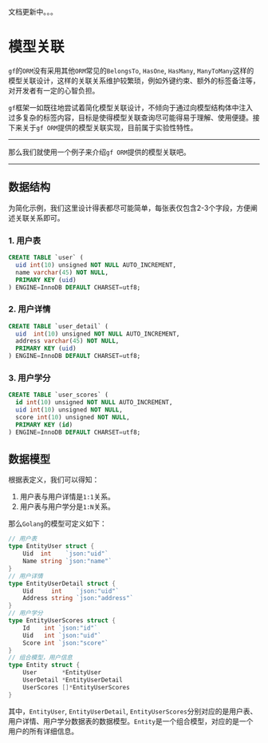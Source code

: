 
文档更新中。。。

# 模型关联

`gf`的`ORM`没有采用其他`ORM`常见的`BelongsTo`, `HasOne`, `HasMany`, `ManyToMany`这样的模型关联设计，这样的关联关系维护较繁琐，例如外键约束、额外的标签备注等，对开发者有一定的心智负担。

`gf`框架一如既往地尝试着简化模型关联设计，不倾向于通过向模型结构体中注入过多复杂的标签内容，目标是使得模型关联查询尽可能得易于理解、使用便捷。接下来关于`gf ORM`提供的模型关联实现，目前属于实验性特性。

<hr>

那么我们就使用一个例子来介绍`gf ORM`提供的模型关联吧。

<hr>

## 数据结构

为简化示例，我们这里设计得表都尽可能简单，每张表仅包含2-3个字段，方便阐述关联关系即可。

### 1. 用户表
```sql
CREATE TABLE `user` (
  uid int(10) unsigned NOT NULL AUTO_INCREMENT,
  name varchar(45) NOT NULL,
  PRIMARY KEY (uid)
) ENGINE=InnoDB DEFAULT CHARSET=utf8;
```

### 2. 用户详情
```sql
CREATE TABLE `user_detail` (
  uid  int(10) unsigned NOT NULL AUTO_INCREMENT,
  address varchar(45) NOT NULL,
  PRIMARY KEY (uid)
) ENGINE=InnoDB DEFAULT CHARSET=utf8;
```

### 3. 用户学分
```sql
CREATE TABLE `user_scores` (
  id int(10) unsigned NOT NULL AUTO_INCREMENT,
  uid int(10) unsigned NOT NULL,
  score int(10) unsigned NOT NULL,
  PRIMARY KEY (id)
) ENGINE=InnoDB DEFAULT CHARSET=utf8;
```
## 数据模型
根据表定义，我们可以得知：
1. 用户表与用户详情是`1:1`关系。
1. 用户表与用户学分是`1:N`关系。

那么`Golang`的模型可定义如下：
```go
// 用户表
type EntityUser struct {
    Uid  int    `json:"uid"`
    Name string `json:"name"`
}
// 用户详情
type EntityUserDetail struct {
    Uid     int    `json:"uid"`
    Address string `json:"address"`
}
// 用户学分
type EntityUserScores struct {
    Id    int `json:"id"`
    Uid   int `json:"uid"`
    Score int `json:"score"`
}
// 组合模型，用户信息
type Entity struct {
    User       *EntityUser
    UserDetail *EntityUserDetail
    UserScores []*EntityUserScores
}
```
其中，`EntityUser`, `EntityUserDetail`, `EntityUserScores`分别对应的是用户表、用户详情、用户学分数据表的数据模型。`Entity`是一个组合模型，对应的是一个用户的所有详细信息。










